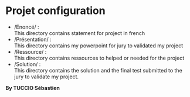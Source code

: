 # Projet configuration
<ul>
<li>/Enoncé/ :<br>
	This directory contains statement for project in french</li>
<li>/Présentation/ :<br>
	This directory contains my powerpoint for jury to validated my project</li>
<li>/Ressource/ :<br>
	This directory contains ressources to helped or needed for the project</li>
<li>/Solution/ :<br>
	This directory contains the solution and the final test submitted to the jury to validate my project.</li>
</ul>	

**By TUCCIO Sébastien**